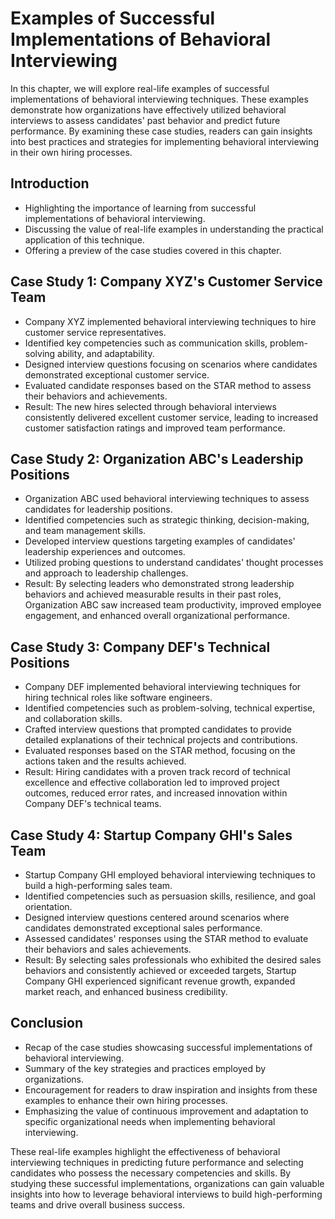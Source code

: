 Examples of Successful Implementations of Behavioral Interviewing
==========================================================================

In this chapter, we will explore real-life examples of successful implementations of behavioral interviewing techniques. These examples demonstrate how organizations have effectively utilized behavioral interviews to assess candidates' past behavior and predict future performance. By examining these case studies, readers can gain insights into best practices and strategies for implementing behavioral interviewing in their own hiring processes.

Introduction
------------

* Highlighting the importance of learning from successful implementations of behavioral interviewing.
* Discussing the value of real-life examples in understanding the practical application of this technique.
* Offering a preview of the case studies covered in this chapter.

Case Study 1: Company XYZ's Customer Service Team
-------------------------------------------------

* Company XYZ implemented behavioral interviewing techniques to hire customer service representatives.
* Identified key competencies such as communication skills, problem-solving ability, and adaptability.
* Designed interview questions focusing on scenarios where candidates demonstrated exceptional customer service.
* Evaluated candidate responses based on the STAR method to assess their behaviors and achievements.
* Result: The new hires selected through behavioral interviews consistently delivered excellent customer service, leading to increased customer satisfaction ratings and improved team performance.

Case Study 2: Organization ABC's Leadership Positions
-----------------------------------------------------

* Organization ABC used behavioral interviewing techniques to assess candidates for leadership positions.
* Identified competencies such as strategic thinking, decision-making, and team management skills.
* Developed interview questions targeting examples of candidates' leadership experiences and outcomes.
* Utilized probing questions to understand candidates' thought processes and approach to leadership challenges.
* Result: By selecting leaders who demonstrated strong leadership behaviors and achieved measurable results in their past roles, Organization ABC saw increased team productivity, improved employee engagement, and enhanced overall organizational performance.

Case Study 3: Company DEF's Technical Positions
-----------------------------------------------

* Company DEF implemented behavioral interviewing techniques for hiring technical roles like software engineers.
* Identified competencies such as problem-solving, technical expertise, and collaboration skills.
* Crafted interview questions that prompted candidates to provide detailed explanations of their technical projects and contributions.
* Evaluated responses based on the STAR method, focusing on the actions taken and the results achieved.
* Result: Hiring candidates with a proven track record of technical excellence and effective collaboration led to improved project outcomes, reduced error rates, and increased innovation within Company DEF's technical teams.

Case Study 4: Startup Company GHI's Sales Team
----------------------------------------------

* Startup Company GHI employed behavioral interviewing techniques to build a high-performing sales team.
* Identified competencies such as persuasion skills, resilience, and goal orientation.
* Designed interview questions centered around scenarios where candidates demonstrated exceptional sales performance.
* Assessed candidates' responses using the STAR method to evaluate their behaviors and sales achievements.
* Result: By selecting sales professionals who exhibited the desired sales behaviors and consistently achieved or exceeded targets, Startup Company GHI experienced significant revenue growth, expanded market reach, and enhanced business credibility.

Conclusion
----------

* Recap of the case studies showcasing successful implementations of behavioral interviewing.
* Summary of the key strategies and practices employed by organizations.
* Encouragement for readers to draw inspiration and insights from these examples to enhance their own hiring processes.
* Emphasizing the value of continuous improvement and adaptation to specific organizational needs when implementing behavioral interviewing.

These real-life examples highlight the effectiveness of behavioral interviewing techniques in predicting future performance and selecting candidates who possess the necessary competencies and skills. By studying these successful implementations, organizations can gain valuable insights into how to leverage behavioral interviews to build high-performing teams and drive overall business success.
